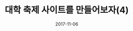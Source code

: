 ---
layout:     post
title:      대학 축제 사이트를 만들어보자(4)
permalink: ux/18
description: 대학축제 사이트 기획 과정을 공유합니다.
date:       2017-11-06
summary:    대학 축제 사이트 기획 & 개발과정을 공유합니다.
category: 	UX
---